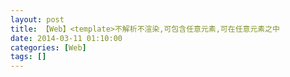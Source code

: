 ```yaml
---
layout: post
title: 【Web】<template>不解析不渲染,可包含任意元素,可在任意元素之中
date: 2014-03-11 01:10:00
categories: [Web]
tags: []
---
```

        